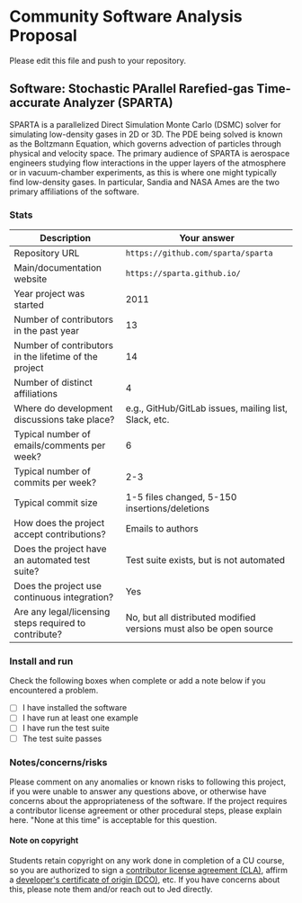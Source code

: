 # Community Software Analysis Proposal
Please edit this file and push to your repository.

## Software: Stochastic PArallel Rarefied-gas Time-accurate Analyzer (SPARTA) 

SPARTA is a parallelized Direct Simulation Monte Carlo (DSMC) solver for simulating low-density gases in 2D or 3D. The PDE being solved is known as the Boltzmann Equation, which governs advection of particles through physical and velocity space. The primary audience of SPARTA is aerospace engineers studying flow interactions in the upper layers of the atmosphere or in vacuum-chamber experiments, as this is where one might typically find low-density gases. In particular, Sandia and NASA Ames are the two primary affiliations of the software.

### Stats

| Description | Your answer |
|---------|-----------|
| Repository URL | `https://github.com/sparta/sparta` | 
| Main/documentation website | `https://sparta.github.io/` |
| Year project was started | 2011 |
| Number of contributors in the past year | 13 |
| Number of contributors in the lifetime of the project | 14 |
| Number of distinct affiliations | 4 |
| Where do development discussions take place? | e.g., GitHub/GitLab issues, mailing list, Slack, etc.  |
| Typical number of emails/comments per week? | 6 |
| Typical number of commits per week? | 2-3 |
| Typical commit size | 1-5 files changed, 5-150 insertions/deletions |
| How does the project accept contributions? | Emails to authors |
| Does the project have an automated test suite? | Test suite exists, but is not automated |
| Does the project use continuous integration? | Yes |
| Are any legal/licensing steps required to contribute? | No, but all distributed modified versions must also be open source |

### Install and run

Check the following boxes when complete or add a note below if you
encountered a problem.

- [ ] I have installed the software
- [ ] I have run at least one example
- [ ] I have run the test suite
- [ ] The test suite passes

### Notes/concerns/risks

Please comment on any anomalies or known risks to following this
project, if you were unable to answer any questions above, or
otherwise have concerns about the appropriateness of the software.  If
the project requires a contributor license agreement or other
procedural steps, please explain here.  "None at this time" is
acceptable for this question.

#### Note on copyright
Students retain copyright on any work done in completion of a CU
course, so you are authorized to sign a [contributor license
agreement (CLA)](https://en.wikipedia.org/wiki/Contributor_License_Agreement),
affirm a [developer's certificate of
origin (DCO)](https://en.wikipedia.org/wiki/Developer_Certificate_of_Origin),
etc.  If you have concerns about this, please note them and/or reach
out to Jed directly.
